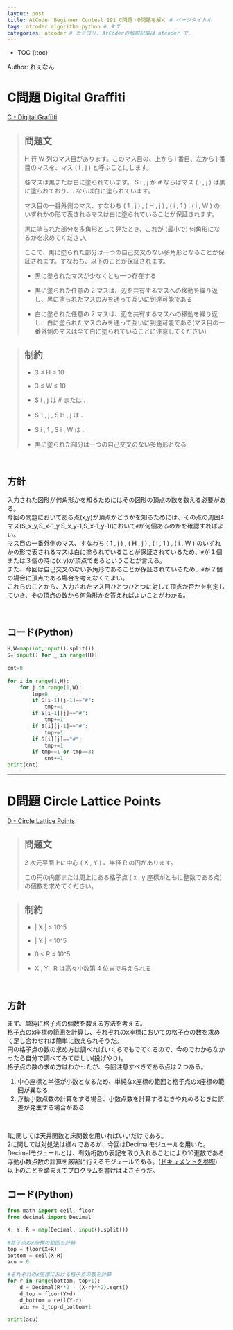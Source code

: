 ```yaml
---
layout: post
title: AtCoder Beginner Contest 191 C問題・D問題を解く # ページタイトル
tags: atcoder algorithm python # タグ
categories: atcoder # カテゴリ. AtCoderの解説記事は atcoder で.
---
```



* TOC
{:toc}

Author: れぇなん　<!-- 自分の名前 -->

<!-- ↓↓↓↓↓ 記事内容 ↓↓↓↓↓ -->
# C問題 Digital Graffiti

<a href="https://atcoder.jp/contests/abc191/tasks/abc191_c" target="_blank">C - Digital Graffiti</a>

> ## 問題文
>H
  行 
W
 列のマス目があります。このマス目の、上から 
i
 番目、左から 
j
 番目のマスを、マス 
(
i
,
j
)
 と呼ぶことにします。
>
>各マスは黒または白に塗られています。
S
i
,
j
 が # ならばマス 
(
i
,
j
)
 は黒に塗られており、. ならば白に塗られています。
>
>マス目の一番外側のマス、すなわち 
(
1
,
j
)
,
(
H
,
j
)
,
(
i
,
1
)
,
(
i
,
W
)
 のいずれかの形で表されるマスは白に塗られていることが保証されます。
>
>黒に塗られた部分を多角形として見たとき、これが (最小で) 何角形になるかを求めてください。
>
>ここで、黒に塗られた部分は一つの自己交叉のない多角形となることが保証されます。すなわち、以下のことが保証されます。
>
> * 黒に塗られたマスが少なくとも一つ存在する
>
> * 黒に塗られた任意の 
2
 マスは、辺を共有するマスへの移動を繰り返し、黒に塗られたマスのみを通って互いに到達可能である
>
> * 白に塗られた任意の 
2
 マスは、辺を共有するマスへの移動を繰り返し、白に塗られたマスのみを通って互いに到達可能である(マス目の一番外側のマスは全て白に塗られていることに注意してください)

> ## 制約
> * 3
≤
H
≤
10
>
> * 3
≤
W
≤
10
>
> * S
i
,
j
 は # または .
>
> * S
1
,
j
,
S
H
,
j
 は .
>
> * S
i
,
1
,
S
i
,
W
 は .
>
> * 黒に塗られた部分は一つの自己交叉のない多角形となる

<br>

## 方針
入力された図形が何角形かを知るためにはその図形の頂点の数を数える必要がある。
<br>
今回の問題においてある点(x,y)が頂点かどうかを知るためには、その点の周囲4マス(S_x_y,S_x-1_y,S_x_y-1,S_x-1_y-1)において`#`が何個あるのかを確認すればよい。
<br>
マス目の一番外側のマス、すなわち 
(
1
,
j
)
,
(
H
,
j
)
,
(
i
,
1
)
,
(
i
,
W
)
 のいずれかの形で表されるマスは白に塗られていることが保証されているため、`#`が１個または３個の時に(x,y)が頂点であるということが言える。
<br>
また、今回は自己交叉のない多角形であることが保証されているため、`#`が２個の場合に頂点である場合を考えなくてよい。
<br>
これらのことから、入力されたマス目ひとつひとつに対して頂点か否かを判定していき、その頂点の数から何角形かを答えればよいことがわかる。

<br>

## コード(Python)

```python
H,W=map(int,input().split())
S=[input() for _ in range(H)]
 
cnt=0
 
for i in range(1,H):
    for j in range(1,W):
        tmp=0
        if S[i-1][j-1]=="#":
            tmp+=1
        if S[i-1][j]=="#":
            tmp+=1
        if S[i][j-1]=="#":
            tmp+=1
        if S[i][j]=="#":
            tmp+=1
        if tmp==1 or tmp==3:
            cnt+=1
print(cnt)
```
---

# D問題 Circle Lattice Points

<a href="https://atcoder.jp/contests/abc191/tasks/abc191_d" target="_blank">D - Circle Lattice Points</a>

> ## 問題文
>
>2
 次元平面上に中心 
(
X
,
Y
)
 、半径 
R
 の円があります。
>
>この円の内部または周上にある格子点 (
x
,
y
 座標がともに整数である点) の個数を求めてください。

> ## 制約
> * |
>X
|
≤
10^5
>
> * |
Y
|
≤
10^5
>
> * 0
<
R
≤
10^5
>
> * X
,
Y
,
R
 は高々小数第 
4
 位まで与えられる

<br>

## 方針
まず、単純に格子点の個数を数える方法を考える。
<br>
格子点のx座標の範囲を計算し、それぞれのx座標においての格子点の数を求めて足し合わせれば簡単に数えられそうだ。
<br>
円の格子点の数の求め方は調べればいくらでもでてくるので、今のでわからなかったら自分で調べてみてほしい(投げやり)。
<br>
格子点の数の求め方はわかったが、今回注意すべきである点は２つある。
<br>
1. 中心座標と半径が小数となるため、単純なx座標の範囲と格子点のx座標の範囲が異なる
2. 浮動小数点数の計算をする場合、小数点数を計算するときや丸めるときに誤差が発生する場合がある
<br>

1に関しては天井関数と床関数を用いればいいだけである。
<br>
2に関しては対処法は様々であるが、今回はDecimalモジュールを用いた。
<br>
Decimalモジュールとは、有効桁数の表記を取り入れることにより10進数である浮動小数点数の計算を厳密に行えるモジュールである。(<a href="https://docs.python.org/ja/3/library/decimal.html" target="_blank">ドキュメントを参照</a>)
<br>
以上のことを踏まえてプログラムを書けばよさそうだ。

## コード(Python)
```python
from math import ceil, floor
from decimal import Decimal

X, Y, R = map(Decimal, input().split())
 
#格子点のx座標の範囲を計算
top = floor(X+R)
bottom = ceil(X-R)
acu = 0

#それぞれのx座標における格子点の数を計算
for r in range(bottom, top+1):
    d = Decimal(R**2 - (X-r)**2).sqrt()
    d_top = floor(Y+d)
    d_bottom = ceil(Y-d)
    acu += d_top-d_bottom+1
 
print(acu)
```
